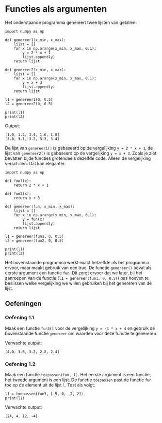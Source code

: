 # Functies als argumenten

Het onderstaande programma genereert twee lijsten van getallen:

	import numpy as np

	def genereer1(x_min, x_max):
	    lijst = []
	    for x in np.arange(x_min, x_max, 0.1):
	        y = 2 * x + 1
	        lijst.append(y)
	    return lijst

	def genereer2(x_min, x_max):
	    lijst = []
	    for x in np.arange(x_min, x_max, 0.1):
	        y = x + 3
	        lijst.append(y)
	    return lijst

	l1 = genereer1(0, 0.5)
	l2 = genereer2(0, 0.5)

	print(l1)
	print(l2)

Output:

	[1.0, 1.2, 1.4, 1.6, 1.8]
	[3.0, 3.1, 3.2, 3.3, 3.4]

De lijst van `genereer1()` is gebaseerd op de vergelijking `y = 2 * x + 1`, de lijst van `genereer2()` is gebaseerd op de vergelijking `y = x + 3`. Zoals je ziet bevatten bijde functies grotendeels dezelfde code. Alleen de vergelijking verschillen. Dat kan eleganter:

	import numpy as np

	def fun1(x):
	    return 2 * x + 1

	def fun2(x):
	    return x + 3

	def genereer(fun, x_min, x_max):
	    lijst = []
	    for x in np.arange(x_min, x_max, 0.1):
	        y = fun(x)
	        lijst.append(y)
	    return lijst

	l1 = genereer(fun1, 0, 0.5)
	l2 = genereer(fun2, 0, 0.5)

	print(l1)
	print(l2)

Het bovenstaande programma werkt exact hetzelfde als het programma ervoor, maar maakt gebruik van een truc. De functie `genereer()` bevat als eerste argument een functie `fun`. Dit zorgt ervoor dat we later, bij het aanroepen van de functie (`l1 = genereer(fun1, 0, 0.5)`) pas hoeven te beslissen welke vergelijking we willen gebruiken bij het genereren van de lijst.

## Oefeningen

### Oefening 1.1

Maak een functie `fun3()` voor de vergelijking `y = -4 * x + 4` en gebruik de bovenstaande functie `genereer` om waarden voor deze functie te genereren.

Verwachte output:

	[4.0, 3.6, 3.2, 2.8, 2.4]

### Oefening 1.2

Maak een functie `toepassen(fun, l)`. Het eerste argument is een functie, het tweede argument is een lijst. De functie `toepassen` past de functie `fun` toe op de element uit de lijst `l`. Test als volgt:

	l1 = toepassen(fun3, [-5, 0, -2, 2])
	print(l1)

Verwachte output:

	[24, 4, 12, -4]
